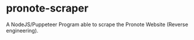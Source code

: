# pronote-scraper
A NodeJS/Puppeteer Program able to scrape the Pronote Website (Reverse engineering).
